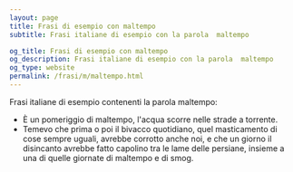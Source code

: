 ```yaml
---
layout: page
title: Frasi di esempio con maltempo 
subtitle: Frasi italiane di esempio con la parola  maltempo

og_title: Frasi di esempio con maltempo 
og_description: Frasi italiane di esempio con la parola  maltempo
og_type: website
permalink: /frasi/m/maltempo.html
---
```


Frasi italiane di esempio contenenti la parola maltempo:


- È un pomeriggio di maltempo, l'acqua scorre nelle strade a torrente.
- Temevo che prima o poi il bivacco quotidiano, quel masticamento di cose sempre uguali, avrebbe corrotto anche noi, e che un giorno il disincanto avrebbe fatto capolino tra le lame delle persiane, insieme a una di quelle giornate di maltempo e di smog.
